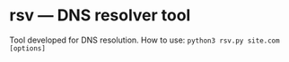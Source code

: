 # rsv — DNS resolver tool

Tool developed for DNS resolution.
How to use: `python3 rsv.py site.com [options]`
